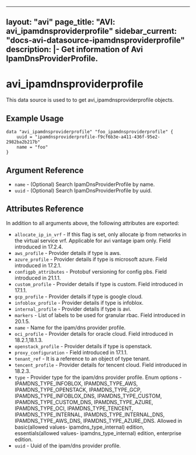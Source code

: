 <!--
    Copyright 2021 VMware, Inc.
    SPDX-License-Identifier: Mozilla Public License 2.0
-->
---
layout: "avi"
page_title: "AVI: avi_ipamdnsproviderprofile"
sidebar_current: "docs-avi-datasource-ipamdnsproviderprofile"
description: |-
  Get information of Avi IpamDnsProviderProfile.
---

# avi_ipamdnsproviderprofile

This data source is used to to get avi_ipamdnsproviderprofile objects.

## Example Usage

```hcl
data "avi_ipamdnsproviderprofile" "foo_ipamdnsproviderprofile" {
    uuid = "ipamdnsproviderprofile-f9cf6b3e-a411-436f-95e2-2982ba2b217b"
    name = "foo"
}
```

## Argument Reference

* `name` - (Optional) Search IpamDnsProviderProfile by name.
* `uuid` - (Optional) Search IpamDnsProviderProfile by uuid.

## Attributes Reference

In addition to all arguments above, the following attributes are exported:

* `allocate_ip_in_vrf` - If this flag is set, only allocate ip from networks in the virtual service vrf. Applicable for avi vantage ipam only. Field introduced in 17.2.4.
* `aws_profile` - Provider details if type is aws.
* `azure_profile` - Provider details if type is microsoft azure. Field introduced in 17.2.1.
* `configpb_attributes` - Protobuf versioning for config pbs. Field introduced in 21.1.1.
* `custom_profile` - Provider details if type is custom. Field introduced in 17.1.1.
* `gcp_profile` - Provider details if type is google cloud.
* `infoblox_profile` - Provider details if type is infoblox.
* `internal_profile` - Provider details if type is avi.
* `markers` - List of labels to be used for granular rbac. Field introduced in 20.1.5.
* `name` - Name for the ipam/dns provider profile.
* `oci_profile` - Provider details for oracle cloud. Field introduced in 18.2.1,18.1.3.
* `openstack_profile` - Provider details if type is openstack.
* `proxy_configuration` - Field introduced in 17.1.1.
* `tenant_ref` - It is a reference to an object of type tenant.
* `tencent_profile` - Provider details for tencent cloud. Field introduced in 18.2.3.
* `type` - Provider type for the ipam/dns provider profile. Enum options - IPAMDNS_TYPE_INFOBLOX, IPAMDNS_TYPE_AWS, IPAMDNS_TYPE_OPENSTACK, IPAMDNS_TYPE_GCP, IPAMDNS_TYPE_INFOBLOX_DNS, IPAMDNS_TYPE_CUSTOM, IPAMDNS_TYPE_CUSTOM_DNS, IPAMDNS_TYPE_AZURE, IPAMDNS_TYPE_OCI, IPAMDNS_TYPE_TENCENT, IPAMDNS_TYPE_INTERNAL, IPAMDNS_TYPE_INTERNAL_DNS, IPAMDNS_TYPE_AWS_DNS, IPAMDNS_TYPE_AZURE_DNS. Allowed in basic(allowed values- ipamdns_type_internal) edition, essentials(allowed values- ipamdns_type_internal) edition, enterprise edition.
* `uuid` - Uuid of the ipam/dns provider profile.

